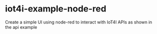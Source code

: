 # iot4i-example-node-red
Create a simple UI using node-red to interact with IoT4I APIs as shown in the api example
